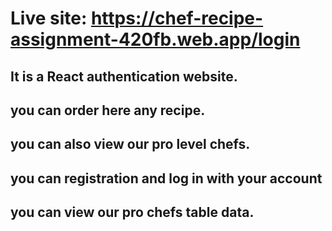 # Live site: https://chef-recipe-assignment-420fb.web.app/login
## It is a React authentication website.
## you can order here any recipe.
## you can also view our pro level chefs.
## you can registration and log in with your account
## you can view our pro chefs table data.